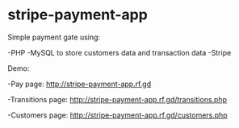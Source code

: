 # stripe-payment-app

Simple payment gate using:

-PHP
-MySQL to store customers data and transaction data
-Stripe 

Demo:

-Pay page: http://stripe-payment-app.rf.gd

-Transitions page: http://stripe-payment-app.rf.gd/transitions.php

-Customers page: http://stripe-payment-app.rf.gd/customers.php

